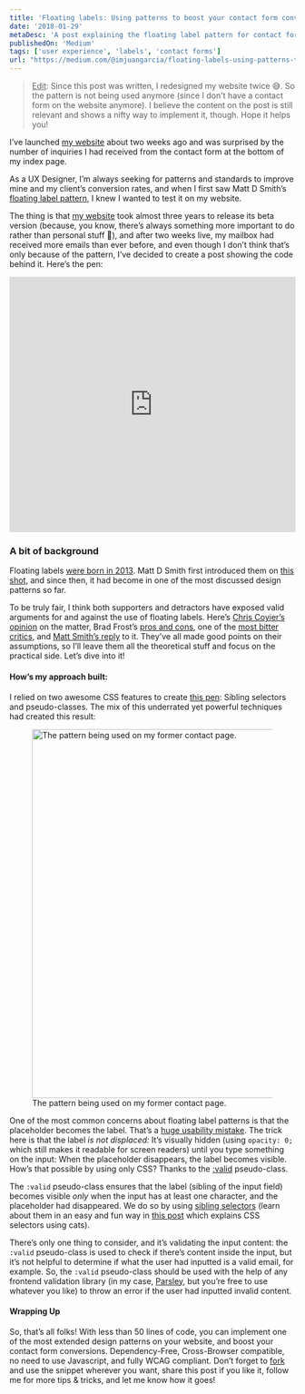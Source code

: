 ```yaml
---
title: 'Floating labels: Using patterns to boost your contact form conversions'
date: '2018-01-29'
metaDesc: 'A post explaining the floating label pattern for contact forms, and how to implement it on a Cross-Browser, Cross-Compatible, CSS-only way.'
publishedOn: 'Medium'
tags: ['user experience', 'labels', 'contact forms']
url: "https://medium.com/@imjuangarcia/floating-labels-using-patterns-to-boost-your-contact-form-conversions-3f7a040e7efb"
---
```


> <u>Edit</u>: Since this post was written, I redesigned my website twice 😅. So the pattern is not being used anymore (since I don't have a contact form on the website anymore). I believe the content on the post is still relevant and shows a nifty way to implement it, though. Hope it helps you!

I’ve launched [my website](https://www.juangarcia.design) about two weeks ago and was surprised by the number of inquiries I had received from the contact form at the bottom of my index page.

As a UX Designer, I’m always seeking for patterns and standards to improve mine and my client’s conversion rates, and when I first saw Matt D Smith’s <a href="https://dribbble.com/shots/1254439--GIF-Float-Label-Form-Interaction" target="_blank" rel="noopener noreferrer">floating label pattern</a>, I knew I wanted to test it on my website.

The thing is that [my website](https://www.juangarcia.design) took almost three years to release its beta version (because, you know, there’s always something more important to do rather than personal stuff 🙈), and after two weeks live, my mailbox had received more emails than ever before, and even though I don’t think that’s only because of the pattern, I’ve decided to create a post showing the code behind it. Here’s the pen:

<iframe height="450" style="width: 100%;" scrolling="no" title="CSS-Only floating label" src="https://codepen.io/imjuangarcia/embed/preview/LeoeGw?height=450&theme-id=39186&default-tab=css,result" frameborder="no" allowtransparency="true" allowfullscreen="true">
  See the Pen <a href='https://codepen.io/imjuangarcia/pen/LeoeGw'>CSS-Only floating label</a> by Juan Martín García
  (<a href='https://codepen.io/imjuangarcia'>@imjuangarcia</a>) on <a href='https://codepen.io'>CodePen</a>.
</iframe>

### A bit of background

Floating labels <a href="http://mds.is/float-label-pattern/" target="_blank" rel="noopener noreferrer">were born in 2013</a>. Matt D Smith first introduced them on <a href="https://dribbble.com/shots/1254439--GIF-Float-Label-Form-Interaction" target="_blank" rel="noopener noreferrer">this shot</a>, and since then, it had become in one of the most discussed design patterns so far.

To be truly fair, I think both supporters and detractors have exposed valid arguments for and against the use of floating labels. Here’s <a href="https://css-tricks.com/float-labels-css/" target="_blank" rel="noopener noreferrer">Chris Coyier’s opinion</a> on the matter, Brad Frost’s <a href="https://bradfrost.com/blog/post/float-label-pattern/" target="_blank" rel="noopener noreferrer">pros and cons</a>, one of the <a href="https://medium.com/simple-human/floating-labels-are-a-bad-idea-82edb64220f6" target="_blank" rel="noopener noreferrer">most bitter critics</a>, and <a href="https://medium.com/bymds/are-float-labels-really-that-problematic-after-all-da7ffe7d5417" target="_blank" rel="noopener noreferrer">Matt Smith’s reply</a> to it. They’ve all made good points on their assumptions, so I’ll leave them all the theoretical stuff and focus on the practical side. Let’s dive into it!

#### How’s my approach built:

I relied on two awesome CSS features to create <a href="https://codepen.io/imjuangarcia/pen/LeoeGw" target="_blank" rel="noopener noreferrer">this pen</a>: Sibling selectors and pseudo-classes. The mix of this underrated yet powerful techniques had created this result:

<figure>
  <img
    src="https://res.cloudinary.com/jmg-cursos/image/upload/w_512,f_auto,q_auto:good/blog/floating-labels-using-patterns-to-boost-your-contact-form-conversions/1_y1bNRHZxF6uljPK7H1zvaA.gif"
    srcset="https://res.cloudinary.com/jmg-cursos/image/upload/w_256,f_auto,q_auto:good/blog/floating-labels-using-patterns-to-boost-your-contact-form-conversions/1_y1bNRHZxF6uljPK7H1zvaA.gif 256w, https://res.cloudinary.com/jmg-cursos/image/upload/w_512,f_auto,q_auto:good/blog/floating-labels-using-patterns-to-boost-your-contact-form-conversions/1_y1bNRHZxF6uljPK7H1zvaA.gif 512w, https://res.cloudinary.com/jmg-cursos/image/upload/w_650,f_auto,q_auto:good/blog/floating-labels-using-patterns-to-boost-your-contact-form-conversions/1_y1bNRHZxF6uljPK7H1zvaA.gif 650w"
    sizes="(min-width: 650px) 650px, 100vw"
    width="650"
    loading="lazy"
    alt="The pattern being used on my former contact page."
  />
  <figcaption>
    The pattern being used on my former contact page.
  </figcaption>
</figure>

One of the most common concerns about floating label patterns is that the placeholder becomes the label. That’s a <a href="https://www.456bereastreet.com/archive/201204/the_html5_placeholder_attribute_is_not_a_substitute_for_the_label_element/" target="_blank" rel="noopener noreferrer">huge usability mistake</a>. The trick here is that the label <em>is not displaced:</em> It’s visually hidden (using `opacity: 0;` which still makes it readable for screen readers) until you type something on the input: When the placeholder disappears, the label becomes visible. How’s that possible by using only CSS? Thanks to the <a href="https://css-tricks.com/almanac/selectors/v/valid/" target="_blank" rel="noopener noreferrer">:valid</a> pseudo-class.

The `:valid` pseudo-class ensures that the label (sibling of the input field) becomes visible <em>only</em> when the input has at least one character, and the placeholder had disappeared. We do so by using <a href="https://developer.mozilla.org/en-US/docs/Web/CSS/Adjacent_sibling_combinator" target="_blank" rel="noopener noreferrer">sibling selectors</a> (learn about them in an easy and fun way in <a href="https://thoughtbot.com/blog/basic-css-selectors-explained-with-cats" target="_blank" rel="noopener noreferrer">this post</a> which explains CSS selectors using cats).

There’s only one thing to consider, and it’s validating the input content: the `:valid` pseudo-class is used to check if there’s content inside the input, but it’s not helpful to determine if what the user had inputted is a valid email, for example. So, the `:valid` pseudo-class should be used with the help of any frontend validation library (in my case, <a href="http://parsleyjs.org/" target="_blank" rel="noopener noreferrer">Parsley</a>, but you’re free to use whatever you like) to throw an error if the user had inputted invalid content.

#### Wrapping Up

So, that’s all folks! With less than 50 lines of code, you can implement one of the most extended design patterns on your website, and boost your contact form conversions. Dependency-Free, Cross-Browser compatible, no need to use Javascript, and fully WCAG compliant. Don’t forget to <a href="https://codepen.io/imjuangarcia/pen/LeoeGw" target="_blank" rel="noopener noreferrer">fork</a> and use the snippet wherever you want, share this post if you like it, follow me for more tips & tricks, and let me know how it goes!